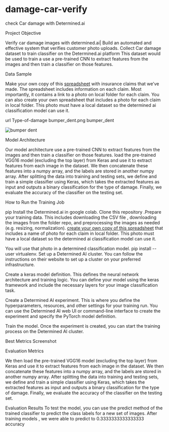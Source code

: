 # damage-car-verify

check Car damage with  Determined.ai

Project Objective

Verify car damage images with  determined.ai|
Build an automated and effective system that verifies customer photo uploads.
 Collect Car damage dataset to train classifier on the Determined.ai platform This dataset would be used to train a use a pre-trained CNN to extract features from the images and then train a classifier on those features.
 
Data Sample

Make your own copy of this <a href='https://docs.google.com/spreadsheets/d/1_AI5s5mU1L5a4oQKEguKv7zlXKHBgeD3OTjonpwmLxk/edit#gid=0'>spreadsheet</a>  with insurance claims that we’ve made. The spreadsheet includes information on each claim. Most importantly, it contains a link to a photo on local folder for each claim. 
You can also create your own spreadsheet that includes a photo for each claim in local folder. This photo must have a local dataset so the determined ai classification model can use it.


url Type-of-damage bumper_dent.png  	bumper_dent

![bumper dent](https://user-images.githubusercontent.com/65541080/232556800-f9acbe49-6bc7-4da2-ae6a-ce402e8df02d.png)

Model Architecture

Our model architecture use a pre-trained CNN to extract features from the images and then train a classifier on those features. load the pre-trained VGG16 model (excluding the top layer) from Keras and use it to extract features from each image in the dataset. We then concatenate these features into a numpy array, and the labels are stored in another numpy array. After splitting the data into training and testing sets, we define and train a simple classifier using Keras, which takes the extracted features as input and outputs a binary classification for the type of damage. Finally, we evaluate the accuracy of the classifier on the testing set.

How to Run the Training Job

pip Install the Determined.ai in google colab. Clone this repository .Prepare your training data. This includes downloading the CSV file  , downloading the images from the folder repo, and preprocessing the images as needed (e.g. resizing, normalization). <a href='https://docs.google.com/spreadsheets/d/1_AI5s5mU1L5a4oQKEguKv7zlXKHBgeD3OTjonpwmLxk/edit#gid=0'> create your own copy of this spreadsheet</a> that includes a name of photo for each claim in local folder. This photo must have a local dataset so the determined ai classification model can use it.

You will use that photo in a determined classification model.
 pip install --user virtualenv. 
 Set up a Determined AI cluster. You can follow the instructions on their website to set up a cluster on your preferred infrastructure.

Create a keras model definition. This defines the neural network architecture and training logic. You can define your model using the keras framework and include the necessary layers for your image classification task.

Create a Determined AI experiment. This is where you define the hyperparameters, resources, and other settings for your training run. You can use the Determined AI web UI or command-line interface to create the experiment and specify the PyTorch model definition.

Train the model. Once the experiment is created, you can start the training process on the Determined AI cluster.

Best Metrics Screenshot



Evaluation Metrics

We then load the pre-trained VGG16 model (excluding the top layer) from Keras and use it to extract features from each image in the dataset. We then concatenate these features into a numpy array, and the labels are stored in another numpy array. After splitting the data into training and testing sets, we define and train a simple classifier using Keras, which takes the extracted features as input and outputs a binary classification for the type of damage. Finally, we evaluate the accuracy of the classifier on the testing set.

Evaluation Results
To test the model, you can use the predict method of the trained classifier to predict the class labels for a new set of images.
After training  models , we were able to predict to 0.3333333333333333 accuracy
